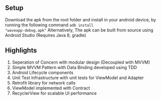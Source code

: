 ## Setup
Download the apk from the root folder and install in your android device, by running the following command <code>adb install "waveapp-debug.apk"</code>
Alternatively, The apk can be built from source using Android Studio (Requires Java 8, gradle)

## Highlights
1. Seperation of Concern with modular design (Decoupled with MVVM)
2. Simple MVVM Pattern with Data Binding developed using TDD
3. Android Lifecycle components
4. Unit Test Infrastructure with unit tests for ViewModel and Adapter
5. Retrofit library for network calls
6. ViewModel implemented with Contract
7. RecyclerView for scalable UI performance

